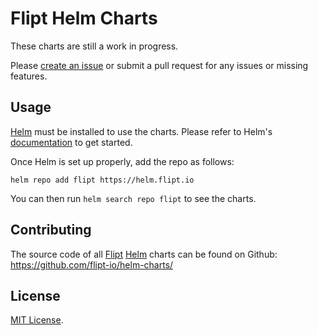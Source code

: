 # Flipt Helm Charts

<!-- Keep full URL links to repo files because this README syncs from main to gh-pages.  -->

These charts are still a work in progress.

Please [create an issue](https://github.com/flipt-io/helm-charts/issues/new) or submit a pull request for any issues or missing features.

## Usage

[Helm](https://helm.sh) must be installed to use the charts.
Please refer to Helm's [documentation](https://helm.sh/docs/) to get started.

Once Helm is set up properly, add the repo as follows:

```console
helm repo add flipt https://helm.flipt.io
```

You can then run `helm search repo flipt` to see the charts.

## Contributing

The source code of all [Flipt](https://flipt.io/) [Helm](https://helm.sh) charts can be found on Github: <https://github.com/flipt-io/helm-charts/>

## License

[MIT License](https://github.com/flipt-io/helm-charts/blob/main/LICENSE).

